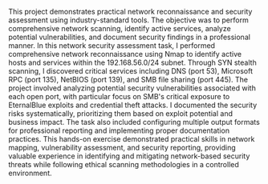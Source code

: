 This project demonstrates practical network reconnaissance and security assessment using industry-standard tools. The objective was to perform comprehensive network scanning, identify active services, analyze potential vulnerabilities, and document security findings in a professional manner.
In this network security assessment task, I performed comprehensive network reconnaissance using Nmap to identify active hosts and services within the 192.168.56.0/24 subnet. Through SYN stealth scanning, I discovered critical services including DNS (port 53), Microsoft RPC (port 135), NetBIOS (port 139), and SMB file sharing (port 445). The project involved analyzing potential security vulnerabilities associated with each open port, with particular focus on SMB's critical exposure to EternalBlue exploits and credential theft attacks. I documented the security risks systematically, prioritizing them based on exploit potential and business impact. The task also included configuring multiple output formats for professional reporting and implementing proper documentation practices. This hands-on exercise demonstrated practical skills in network mapping, vulnerability assessment, and security reporting, providing valuable experience in identifying and mitigating network-based security threats while following ethical scanning methodologies in a controlled environment.
